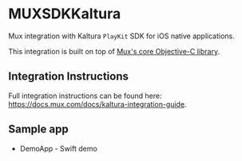 # MUXSDKKaltura

Mux integration with Kaltura  `PlayKit` SDK for iOS native applications.

This integration is built on top of [Mux's core Objective-C library](https://github.com/muxinc/stats-sdk-objc).

## Integration Instructions
Full integration instructions can be found here: https://docs.mux.com/docs/kaltura-integration-guide.

## Sample app
* DemoApp - Swift demo
